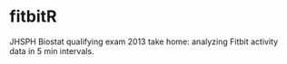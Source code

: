 fitbitR
=======

JHSPH Biostat qualifying exam 2013 take home: analyzing Fitbit activity data in 5 min intervals.
